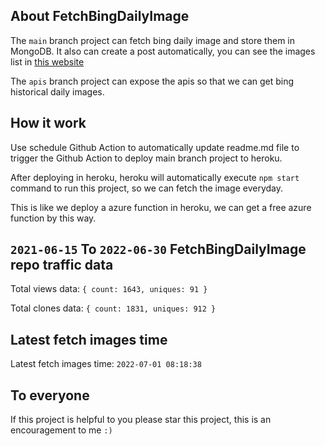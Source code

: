 ## About FetchBingDailyImage

The `main` branch project can fetch bing daily image and store them in MongoDB.
It also can create a post automatically, you can see the images list in [this website](https://oursalbum.netlify.app)

The `apis` branch project can expose the apis so that we can get bing historical daily images.

## How it work

Use schedule Github Action to automatically update readme.md file to trigger the Github Action to deploy main branch project to heroku.

After deploying in heroku, heroku will automatically execute `npm start` command to run this project, so we can fetch the image everyday.

This is like we deploy a azure function in heroku, we can get a free azure function by this way.

## `2021-06-15` To `2022-06-30` FetchBingDailyImage repo traffic data

Total views data: `{ count: 1643, uniques: 91 }`

Total clones data: `{ count: 1831, uniques: 912 }`

## Latest fetch images time

Latest fetch images time: `2022-07-01 08:18:38`

## To everyone

If this project is helpful to you please star this project, this is an encouragement to me `:)`



